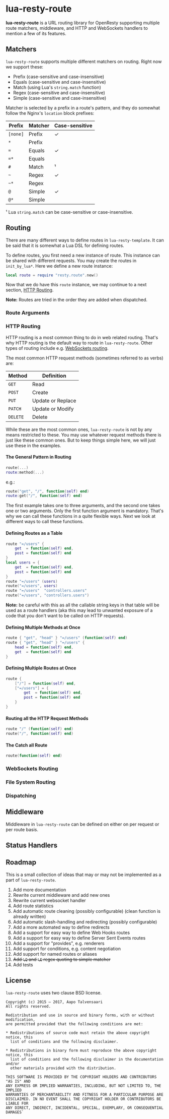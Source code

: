 # lua-resty-route

**lua-resty-route** is a URL routing library for OpenResty supporting
multiple route matchers, middleware, and HTTP and WebSockets handlers
to mention a few of its features.

## Matchers

`lua-resty-route` supports multiple different matchers on routing. Right now
we support these:

* Prefix (case-sensitive and case-insensitive)
* Equals (case-sensitive and case-insensitive)
* Match (using Lua's `string.match` function)
* Regex (case-sensitive and case-insensitive)
* Simple (case-sensitive and case-insensitive)

Matcher is selected by a prefix in a route's pattern, and they do somewhat
follow the Nginx's `location` block prefixes:

Prefix   | Matcher | Case-sensitive
---------|---------|---------------
`[none]` | Prefix  | ✓
`*`      | Prefix  | 
`=`      | Equals  | ✓
`=*`     | Equals  | 
`#`      | Match   | ¹
`~`      | Regex   | ✓
`~*`     | Regex   | 
`@`      | Simple  | ✓
`@*`     | Simple  | 

¹ Lua `string.match` can be case-sensitive or case-insensitive.

## Routing

There are many different ways to define routes in `lua-resty-template`.
It can be said that it is somewhat a Lua DSL for defining routes.

To define routes, you first need a new instance of route. This instance
can be shared with different requests. You may create the routes in
`init_by_lua*`. Here we define a new route instance:

```lua
local route = require "resty.route".new()
```

Now that we do have this `route` instance, we may continue to a next
section, [HTTP Routing](#http-routing).

**Note:** Routes are tried in the order they are added when dispatched.

### Route Arguments

### HTTP Routing

HTTP routing is a most common thing to do in web related routing. That's
why HTTP routing is the default way to route in `lua-resty-route`. Other
types of routing include e.g. [WebSockets routing](#websockets-routing).

The most common HTTP request methods (sometimes referred to as verbs) are:

Method   | Definition
---------|-----------
`GET`    | Read
`POST`   | Create
`PUT`    | Update or Replace
`PATCH`  | Update or Modify
`DELETE` | Delete

While these are the most common ones, `lua-resty-route` is not by any means
restricted to these. You may use whatever request methods there is just like
these common ones. But to keep things simple here, we will just use these in
the examples.

#### The General Pattern in Routing

```lua
route(...)
route:method(...)
```

e.g.:

```lua
route("get", "/", function(self) end)
route:get("/", function(self) end)
```

The first example takes one to three arguments, and the second one takes one or
two arguments. Only the first function argument is mandatory. That's why we can
call these functions in a quite flexible ways. Next we look at different ways to
call these functions.

#### Defining Routes as a Table

```lua
route "=/users" {
    get  = function(self) end,
    post = function(self) end
}
local users = {
    get  = function(self) end,
    post = function(self) end
}
route "=/users" (users)
route("=/users", users)
route "=/users"  "controllers.users"
route("=/users", "controllers.users")
```

**Note:** be careful with this as all the callable string keys in that
table will be used as a route handlers (aka this may lead to unwanted
exposure of a code that you don't want to be called on HTTP requests).

#### Defining Multiple Methods at Once

```lua
route { "get", "head" } "=/users" (function(self) end)
route { "get", "head" } "=/users" {
    head = function(self) end,
    get  = function(self) end
}
```

#### Defining Multiple Routes at Once

```lua
route {
    ["/"] = function(self) end,
    ["=/users"] = {
        get  = function(self) end,
        post = function(self) end
    }
}
```

#### Routing all the HTTP Request Methods

```lua
route "/" (function(self) end)
route("/", function(self) end)
```

#### The Catch all Route

```lua
route(function(self) end)
```

### WebSockets Routing

### File System Routing

### Dispatching

## Middleware

Middleware in `lua-resty-route` can be defined on either on per request
or per route basis.

## Status Handlers

## Roadmap

This is a small collection of ideas that may or may not be implemented as
a part of `lua-resty-route`.

1. Add more documentation
2. Rewrite current middleware and add new ones
3. Rewrite current websocket handler
4. Add route statistics
5. Add automatic route cleaning (possibly configurable) (clean function is already written)
6. Add automatic slash-handling and redirecting (possibly configurable)
7. Add a more automated way to define redirects
8. Add a support for easy way to define Web Hooks routes
9. Add a support for easy way to define Server Sent Events routes
10. Add a support for "provides", e.g. renderers
11. Add support for conditions, e.g. content negotiation
12. Add support for named routes or aliases
13. ~~Add `\Q` and `\E` regex quoting to simple matcher~~
14. Add tests

## License

`lua-resty-route` uses two clause BSD license.

```
Copyright (c) 2015 – 2017, Aapo Talvensaari
All rights reserved.

Redistribution and use in source and binary forms, with or without modification,
are permitted provided that the following conditions are met:

* Redistributions of source code must retain the above copyright notice, this
  list of conditions and the following disclaimer.

* Redistributions in binary form must reproduce the above copyright notice, this
  list of conditions and the following disclaimer in the documentation and/or
  other materials provided with the distribution.

THIS SOFTWARE IS PROVIDED BY THE COPYRIGHT HOLDERS AND CONTRIBUTORS "AS IS" AND
ANY EXPRESS OR IMPLIED WARRANTIES, INCLUDING, BUT NOT LIMITED TO, THE IMPLIED
WARRANTIES OF MERCHANTABILITY AND FITNESS FOR A PARTICULAR PURPOSE ARE
DISCLAIMED. IN NO EVENT SHALL THE COPYRIGHT HOLDER OR CONTRIBUTORS BE LIABLE FOR
ANY DIRECT, INDIRECT, INCIDENTAL, SPECIAL, EXEMPLARY, OR CONSEQUENTIAL DAMAGES`
